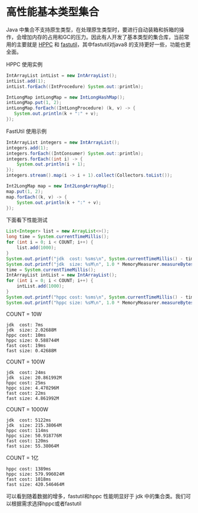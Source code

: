 # 高性能基本类型集合

Java 中集合不支持原生类型，在处理原生类型时，要进行自动装箱和拆箱的操作，会增加内存的占用和GC的压力。因此有人开发了基本类型的集合库，当前常用的主要就是 [HPPC](https://github.com/carrotsearch/hppc) 和 [fastutil](https://github.com/vigna/fastutil)，其中fastutil对java8 的支持更好一些，功能也更全面。

HPPC 使用实例
```java
IntArrayList intList = new IntArrayList();
intList.add(1);
intList.forEach((IntProcedure) System.out::println);

IntLongMap intLongMap = new IntLongHashMap();
intLongMap.put(1, 2);
intLongMap.forEach((IntLongProcedure) (k, v) -> {
   System.out.println(k + ":" + v);
});
```

FastUtil 使用示例
```java
IntArrayList integers = new IntArrayList();
integers.add(1);
integers.forEach((IntConsumer) System.out::println);
integers.forEach((int i) -> {
    System.out.println(i + 1);
});
integers.stream().map(i -> i + 1).collect(Collectors.toList());

Int2LongMap map = new Int2LongArrayMap();
map.put(1, 2);
map.forEach((k, v) -> {
    System.out.println(k + ":" + v);
});
```

下面看下性能测试
```java
List<Integer> list = new ArrayList<>();
long time = System.currentTimeMillis();
for (int i = 0; i < COUNT; i++) {
    list.add(1000);
}
System.out.printf("jdk  cost: %sms\n", System.currentTimeMillis() - time);
System.out.printf("jdk  size: %sM\n", 1.0 * MemoryMeasurer.measureBytes(list) / 1000_000);
time = System.currentTimeMillis();
IntArrayList intList = new IntArrayList();
for (int i = 0; i < COUNT; i++) {
    intList.add(1000);
}
System.out.printf("hppc cost: %sms\n", System.currentTimeMillis() - time);
System.out.printf("hppc size: %sM\n", 1.0 * MemoryMeasurer.measureBytes(intList) / 1000_000);
```

COUNT = 10W

```
jdk  cost: 7ms
jdk  size: 2.02688M
hppc cost: 10ms
hppc size: 0.588744M
fast cost: 19ms
fast size: 0.42688M
```

COUNT = 100W
```
jdk  cost: 24ms
jdk  size: 20.861992M
hppc cost: 25ms
hppc size: 4.470296M
fast cost: 22ms
fast size: 4.861992M
```

COUNT = 1000W
```
jdk  cost: 5122ms
jdk  size: 215.38064M
hppc cost: 114ms
hppc size: 50.918776M
fast cost: 120ms
fast size: 55.38064M
```
COUNT = 1亿
```
hppc cost: 1389ms
hppc size: 579.996024M
fast cost: 1018ms
fast size: 420.546464M
```

可以看到随着数据的增多，fastutil和hppc 性能明显好于 jdk 中的集合类。我们可以根据需求选择hppc或者fastutil
